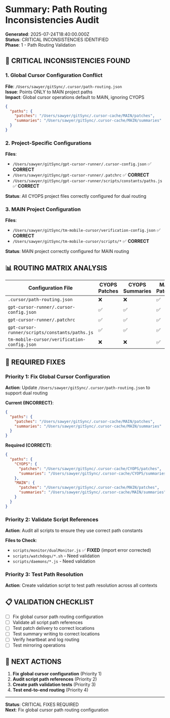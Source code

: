 # Summary: Path Routing Inconsistencies Audit

**Generated**: 2025-07-24T18:40:00.000Z  
**Status**: CRITICAL INCONSISTENCIES IDENTIFIED  
**Phase**: 1 - Path Routing Validation

## 🚨 **CRITICAL INCONSISTENCIES FOUND**

### **1. Global Cursor Configuration Conflict**

**File**: `/Users/sawyer/gitSync/.cursor/path-routing.json`  
**Issue**: Points ONLY to MAIN project paths  
**Impact**: Global cursor operations default to MAIN, ignoring CYOPS

```json
{
  "paths": {
    "patches": "/Users/sawyer/gitSync/.cursor-cache/MAIN/patches",
    "summaries": "/Users/sawyer/gitSync/.cursor-cache/MAIN/summaries"
  }
}
```

### **2. Project-Specific Configurations**

**Files**:

- `/Users/sawyer/gitSync/gpt-cursor-runner/.cursor-config.json` ✅ **CORRECT**
- `/Users/sawyer/gitSync/gpt-cursor-runner/.patchrc` ✅ **CORRECT**
- `/Users/sawyer/gitSync/gpt-cursor-runner/scripts/constants/paths.js` ✅ **CORRECT**

**Status**: All CYOPS project files correctly configured for dual routing

### **3. MAIN Project Configuration**

**Files**:

- `/Users/sawyer/gitSync/tm-mobile-cursor/verification-config.json` ✅ **CORRECT**
- `/Users/sawyer/gitSync/tm-mobile-cursor/scripts/*` ✅ **CORRECT**

**Status**: MAIN project correctly configured for MAIN routing

## 📊 **ROUTING MATRIX ANALYSIS**

| Configuration File                             | CYOPS Patches | CYOPS Summaries | MAIN Patches | MAIN Summaries | Status       |
| ---------------------------------------------- | ------------- | --------------- | ------------ | -------------- | ------------ |
| `.cursor/path-routing.json`                    | ❌            | ❌              | ✅           | ✅             | **CONFLICT** |
| `gpt-cursor-runner/.cursor-config.json`        | ✅            | ✅              | ✅           | ✅             | **CORRECT**  |
| `gpt-cursor-runner/.patchrc`                   | ✅            | ✅              | ✅           | ✅             | **CORRECT**  |
| `gpt-cursor-runner/scripts/constants/paths.js` | ✅            | ✅              | ✅           | ✅             | **CORRECT**  |
| `tm-mobile-cursor/verification-config.json`    | ❌            | ❌              | ✅           | ✅             | **CORRECT**  |

## 🔧 **REQUIRED FIXES**

### **Priority 1: Fix Global Cursor Configuration**

**Action**: Update `/Users/sawyer/gitSync/.cursor/path-routing.json` to support dual routing

**Current (INCORRECT)**:

```json
{
  "paths": {
    "patches": "/Users/sawyer/gitSync/.cursor-cache/MAIN/patches",
    "summaries": "/Users/sawyer/gitSync/.cursor-cache/MAIN/summaries"
  }
}
```

**Required (CORRECT)**:

```json
{
  "paths": {
    "CYOPS": {
      "patches": "/Users/sawyer/gitSync/.cursor-cache/CYOPS/patches",
      "summaries": "/Users/sawyer/gitSync/.cursor-cache/CYOPS/summaries"
    },
    "MAIN": {
      "patches": "/Users/sawyer/gitSync/.cursor-cache/MAIN/patches",
      "summaries": "/Users/sawyer/gitSync/.cursor-cache/MAIN/summaries"
    }
  }
}
```

### **Priority 2: Validate Script References**

**Action**: Audit all scripts to ensure they use correct path constants

**Files to Check**:

- `scripts/monitor/dualMonitor.js` ✅ **FIXED** (import error corrected)
- `scripts/watchdogs/*.sh` - Need validation
- `scripts/daemons/*.js` - Need validation

### **Priority 3: Test Path Resolution**

**Action**: Create validation script to test path resolution across all contexts

## 📋 **VALIDATION CHECKLIST**

- [ ] Fix global cursor path routing configuration
- [ ] Validate all script path references
- [ ] Test patch delivery to correct locations
- [ ] Test summary writing to correct locations
- [ ] Verify heartbeat and log routing
- [ ] Test mirroring operations

## 🚀 **NEXT ACTIONS**

1. **Fix global cursor configuration** (Priority 1)
2. **Audit script path references** (Priority 2)
3. **Create path validation tests** (Priority 3)
4. **Test end-to-end routing** (Priority 4)

---

**Status**: CRITICAL FIXES REQUIRED  
**Next**: Fix global cursor path routing configuration
